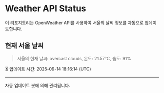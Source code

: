 
# Weather API Status

이 리포지토리는 OpenWeather API를 사용하여 서울의 날씨 정보를 자동으로 업데이트합니다.

## 현재 서울 날씨
> 서울의 현재 날씨: overcast clouds, 온도: 21.57°C, 습도: 91%

⏳ 업데이트 시간: 2025-09-14 18:16:14 (UTC)

---
자동 업데이트 봇에 의해 관리됩니다.
